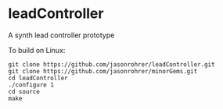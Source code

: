 # leadController
A synth lead controller prototype


To build on Linux:

````
git clone https://github.com/jasonrohrer/leadController.git
git clone https://github.com/jasonrohrer/minorGems.git
cd leadController
./configure 1
cd source
make
````